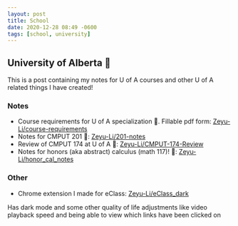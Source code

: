 ```yaml
---
layout: post
title: School
date: 2020-12-28 08:49 -0600
tags: [school, university]
---
```


## University of Alberta 🏫

This is a post containing my notes for U of A courses and other U of A related things I have created!

### Notes

* Course requirements for U of A specialization 📝. Fillable pdf form: [Zeyu-Li/course-requirements](https://github.com/Zeyu-Li/course-requirements)
* Notes for CMPUT 201 🏫: [Zeyu-Li/201-notes](https://github.com/Zeyu-Li/201-notes)
* Review of CMPUT 174 at U of A 🏫: [Zeyu-Li/CMPUT-174-Review](https://github.com/Zeyu-Li/CMPUT-174-Review)
* Notes for honors (aka abstract) calculus (math 117)! 🧮: [Zeyu-Li/honor_cal_notes](https://github.com/Zeyu-Li/honor_cal_notes)

### Other

- Chrome extension I made for eClass: [Zeyu-Li/eClass_dark](https://github.com/Zeyu-Li/eClass_dark)

Has dark mode and some other quality of life adjustments like video playback speed and being able to view which links have been clicked on

